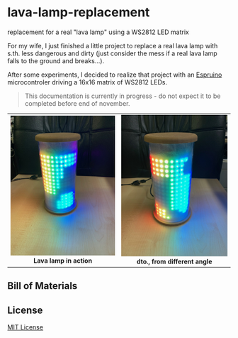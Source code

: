 # lava-lamp-replacement #

replacement for a real "lava lamp" using a WS2812 LED matrix

For my wife, I just finished a little project to replace a real lava lamp with s.th. less dangerous and dirty (just consider the mess if a real lava lamp falls to the ground and breaks...).

After some experiments, I decided to realize that project with an [Espruino](https://www.espruino.com/) microcontroler driving a 16x16 matrix of WS2812 LEDs.

> This documentation is currently in progress - do not expect it to be completed before end of november.

<table>
  <tr>
    <td style="text-align:center"><img width=290 src="LavaLamp-in-action_01.jpg"><br><b>Lava lamp in action</b></td>
    <td style="text-align:center"><img width=290 src="LavaLamp-in-action_02.jpg"><br><b>dto., from different angle</b></td>
  </tr>
</table>

## Bill of Materials ##


## License ##

[MIT License](LICENSE.md)
